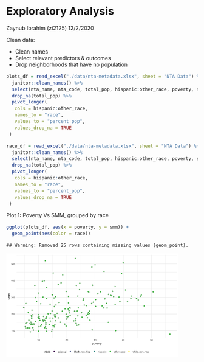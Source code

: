 Exploratory Analysis
================
Zaynub Ibrahim (zi2125)
12/2/2020

Clean data:

  - Clean names
  - Select relevant predictors & outcomes
  - Drop neighborhoods that have no population

<!-- end list -->

``` r
plots_df = read_excel("./data/nta-metadata.xlsx", sheet = "NTA Data") %>%
  janitor::clean_names() %>%
  select(nta_name, nta_code, total_pop, hispanic:other_race, poverty, smm) %>%
  drop_na(total_pop) %>% 
  pivot_longer(
   cols = hispanic:other_race,
   names_to = "race",
   values_to = "percent_pop",
   values_drop_na = TRUE
 ) 
```

``` r
race_df = read_excel("./data/nta-metadata.xlsx", sheet = "NTA Data") %>%
  janitor::clean_names() %>%
  select(nta_name, nta_code, total_pop, hispanic:other_race, poverty, smm) %>%
  drop_na(total_pop) %>% 
  pivot_longer(
   cols = hispanic:other_race,
   names_to = "race",
   values_to = "percent_pop",
   values_drop_na = TRUE
 )
```

Plot 1: Poverty Vs SMM, grouped by race

``` r
ggplot(plots_df, aes(x = poverty, y = smm)) + 
  geom_point(aes(color = race))
```

    ## Warning: Removed 25 rows containing missing values (geom_point).

<img src="exploratory_analysis_files/figure-gfm/unnamed-chunk-3-1.png" width="90%" />
